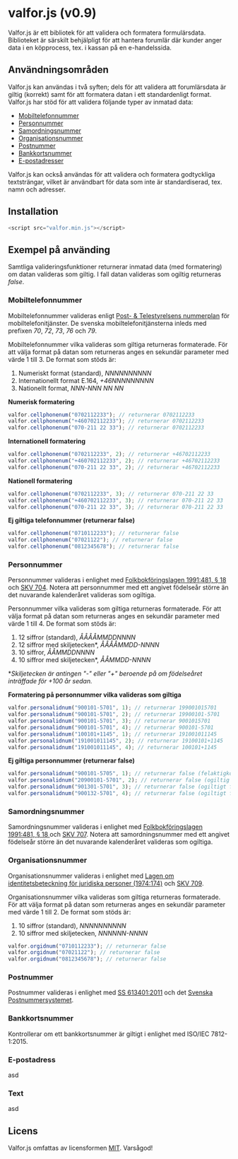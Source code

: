 # valfor.js (v0.9)
Valfor.js är ett bibliotek för att validera och formatera formulärsdata. Biblioteket är särskilt behjälpligt för att hantera forumlär där kunder anger data i en köpprocess, tex. i kassan på en e-handelssida.

## Användningsområden
Valfor.js kan användas i två syften; dels för att validera att forumlärsdata är giltig (korrekt) samt för att formatera datan i ett standardenligt format. Valfor.js har stöd för att validera följande typer av inmatad data:

* [Mobiltelefonnummer](https://github.com/jop-io/valfor.js/blob/master/README.md#mobiltelefonnummer)
* [Personnummer](https://github.com/jop-io/valfor.js/blob/master/README.md#personnummer)
* [Samordningsnummer](https://github.com/jop-io/valfor.js/blob/master/README.md#samordningsnummer)
* [Organisationsnummer](https://github.com/jop-io/valfor.js/blob/master/README.md#organisationsnummer)
* [Postnummer](https://github.com/jop-io/valfor.js/blob/master/README.md#postnummer)
* [Bankkortsnummer](https://github.com/jop-io/valfor.js/blob/master/README.md#bankkortsnummer)
* [E-postadresser](https://github.com/jop-io/valfor.js/blob/master/README.md#e-postadress)

Valfor.js kan också användas för att validera och formatera godtyckliga textsträngar, vilket är användbart för data som inte är standardiserad, tex. namn och adresser.

## Installation
```javascript
<script src="valfor.min.js"></script>
```

## Exempel på använding
Samtliga valideringsfunktioner returnerar inmatad data (med formatering) om datan valideras som giltig. I fall datan valideras som ogiltig returneras *false*.

### Mobiltelefonnummer
Mobiltelefonnummer valideras enligt [Post- & Telestyrelsens nummerplan](https://www.pts.se/sv/Bransch/Telefoni/Nummerfragor/Telefoninummerplanen/Telefoninummerplanens-disposition/) för mobiltelefonitjänster. De svenska mobiltelefonitjänsterna inleds med prefixen *70*, *72*, *73*, *76* och *79*.

Mobiltelefonnummer vilka valideras som giltiga returneras formaterade. För att välja format på datan som returneras anges en sekundär parameter med värde 1 till 3. De format som stöds är:

1. Numeriskt format (standard), *NNNNNNNNNN*
2. Internationellt format E.164, *+46NNNNNNNNN*
3. Nationellt format, *NNN-NNN NN NN*

**Numerisk formatering**
```javascript
valfor.cellphonenum("0702112233"); // returnerar 0702112233
valfor.cellphonenum("+460702112233"); // returnerar 0702112233
valfor.cellphonenum("070-211 22 33"); // returnerar 0702112233
```
**Internationell formatering**
```javascript
valfor.cellphonenum("0702112233", 2); // returnerar +46702112233
valfor.cellphonenum("+460702112233", 2); // returnerar +46702112233
valfor.cellphonenum("070-211 22 33", 2); // returnerar +46702112233
```
**Nationell formatering**
```javascript
valfor.cellphonenum("0702112233", 3); // returnerar 070-211 22 33
valfor.cellphonenum("+460702112233", 3); // returnerar 070-211 22 33
valfor.cellphonenum("070-211 22 33", 3); // returnerar 070-211 22 33
```
**Ej giltiga telefonnummer (returnerar false)**
```javascript
valfor.cellphonenum("0710112233"); // returnerar false
valfor.cellphonenum("07021122"); // returnerar false
valfor.cellphonenum("0812345678"); // returnerar false
```

### Personnummer
Personnummer valideras i enlighet med [Folkbokföringslagen 1991:481, § 18 ](https://www.riksdagen.se/sv/Dokument-Lagar/Lagar/Svenskforfattningssamling/sfs_sfs-1991-481/) och [SKV 704](http://www.skatteverket.se/privat/sjalvservice/blanketterbroschyrer/broschyrer/info/704.4.39f16f103821c58f680007993.html). Notera att personnummer med ett angivet födelseår större än det nuvarande kalenderåret valideras som ogiltiga.

Personnummer vilka valideras som giltiga returneras formaterade. För att välja format på datan som returneras anges en sekundär parameter med värde 1 till 4. De format som stöds är:

1. 12 siffror (standard), *ÅÅÅÅMMDDNNNN*
2. 12 siffror med skiljetecken&ast;, *ÅÅÅÅMMDD-NNNN*
3. 10 siffror, *ÅÅMMDDNNNN*
4. 10 siffror med skiljetecken&ast;, *ÅÅMMDD-NNNN*

&ast;*Skiljetecken är antingen "-" eller "+" beroende på om födelseåret inträffade för +100 år sedan.*

**Formatering på personnummer vilka valideras som giltiga**
```javascript
valfor.personalidnum("900101-5701", 1); // returnerar 199001015701
valfor.personalidnum("900101-5701", 2); // returnerar 19900101-5701
valfor.personalidnum("900101-5701", 3); // returnerar 9001015701
valfor.personalidnum("900101-5701", 4); // returnerar 900101-5701
valfor.personalidnum("100101+1145", 1); // returnerar 191001011145
valfor.personalidnum("191001011145", 2); // returnerar 19100101+1145
valfor.personalidnum("191001011145", 4); // returnerar 100101+1145
```
**Ej giltiga personnummer (returnerar false)**
```javascript
valfor.personalidnum("900101-5705", 1); // returnerar false (felaktigkontroll siffra)
valfor.personalidnum("20900101-5701", 2); // returnerar false (ogiltig födelseår)
valfor.personalidnum("901301-5701", 3); // returnerar false (ogiltigt födelsemånad)
valfor.personalidnum("900132-5701", 4); // returnerar false (ogiltigt födelsedag)
```

### Samordningsnummer
Samordningsnummer valideras i enlighet med [Folkbokföringslagen 1991:481, § 18 ](https://www.riksdagen.se/sv/Dokument-Lagar/Lagar/Svenskforfattningssamling/sfs_sfs-1991-481/) och [SKV 707](http://www.skatteverket.se/privat/sjalvservice/blanketterbroschyrer/broschyrer/info/707.4.39f16f103821c58f680007997.html). Notera att samordningsnummer med ett angivet födelseår större än det nuvarande kalenderåret valideras som ogiltiga.

### Organisationsnummer
Organisationsnummer valideras i enlighet med [Lagen om identitetsbeteckning för juridiska personer (1974:174)](https://www.riksdagen.se/sv/Dokument-Lagar/Lagar/Svenskforfattningssamling/sfs_sfs-1974-174/) och [SKV 709](https://www.skatteverket.se/foretagorganisationer/sjalvservice/blanketterbroschyrer/broschyrer/info/709.4.39f16f103821c58f680008001.html).

Organisationsnummer vilka valideras som giltiga returneras formaterade. För att välja format på datan som returneras anges en sekundär parameter med värde 1 till 2. De format som stöds är:

1. 10 siffror (standard), *NNNNNNNNNN*
2. 10 siffror med skiljetecken, *NNNNNN-NNNN*

```javascript
valfor.orgidnum("0710112233"); // returnerar false
valfor.orgidnum("07021122"); // returnerar false
valfor.orgidnum("0812345678"); // returnerar false
```

### Postnummer
Postnummer valideras i enlighet med [SS 613401:2011](http://www.sis.se/sociologi-service-f%C3%B6retagsorganisation-och-ledning-och-administration/postala-tj%C3%A4nster/ss-6134012011) och det [Svenska Postnummersystemet](http://www.postnummerservice.se/information/faq/adresser-och-postnummer/hur-aer-postnummer-uppbyggda-i-sverige).

### Bankkortsnummer
Kontrollerar om ett bankkortsnummer är giltigt i enlighet med ISO/IEC 7812-1:2015.

### E-postadress
asd

### Text
asd

## Licens
Valfor.js omfattas av licensformen [MIT](https://opensource.org/licenses/MIT "The MIT License"). Varsågod!
